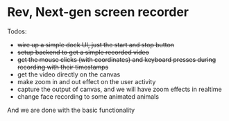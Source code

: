 # Rev, Next-gen screen recorder

Todos:

- ~~wire up a simple dock UI, just the start and stop button~~
- ~~setup backend to get a simple recorded video~~
- ~~get the mouse clicks (with coordinates) and keyboard presses during recording with their timestamps~~
- get the video directly on the canvas
- make zoom in and out effect on the user activity
- capture the output of canvas, and we will have zoom effects in realtime
- change face recording to some animated animals

And we are done with the basic functionality
